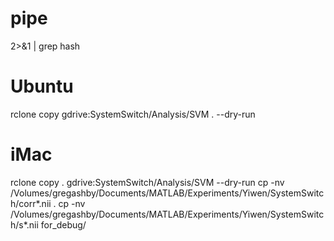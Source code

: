 # pipe
2>&1 |  grep hash

# Ubuntu
rclone copy gdrive:SystemSwitch/Analysis/SVM . --dry-run

# iMac
rclone copy . gdrive:SystemSwitch/Analysis/SVM --dry-run
cp -nv /Volumes/gregashby/Documents/MATLAB/Experiments/Yiwen/SystemSwitch/corr*.nii .
cp -nv /Volumes/gregashby/Documents/MATLAB/Experiments/Yiwen/SystemSwitch/s*.nii for_debug/
